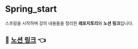 # Spring_start

스프링을 시작하며 강의 내용들을 정리한 **레포지토리**와 **노션 링크**입니다.

## 📖 <a href="https://www.notion.so/01f55ce51b0e45d7b4a53fef316f3d6c" target="_blank">노션 링크</a> 👈
